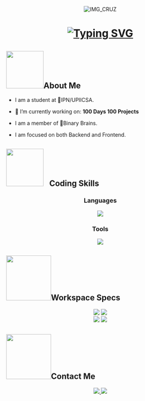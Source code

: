 <div align="center">

![IMG_CRUZ](https://github.com/vCruzv/vCruzv/assets/148888791/d2bf7595-31ad-4106-8c1d-aa11e8d7c8e0)
</div>
<div align="center">
<h1 align="center">
<a href="https://git.io/typing-svg"><img src="https://readme-typing-svg.demolab.com?font=Fira+Code&weight=500&size=30&duration=3500&pause=1000&color=9214F7&center=true&vCenter=true&random=false&width=500&height=200&lines=Hi;I%C2%B4m+Cruz;Welcome+to+my+README" alt="Typing SVG" /></a>
</h1>
</div>

## <picture><img  src = "https://66.media.tumblr.com/tumblr_m9wluwdkUm1rfjowdo1_r1_500.gif" width = 100px></picture>About Me

<div>

  - I am a student at 🐉IPN/UPIICSA.
  
  - 🔭 I’m currently working on: <strong>100 Days 100 Projects</strong>

  - I am a member of 🧠Binary Brains.

  - I am focused on both Backend and Frontend.

</div>



## <picture><img  src = "https://media.tenor.com/tf1df_UDrXIAAAAi/qoobee-agapi-in-a-rush.gif" width = 100px></picture>⠀Coding Skills
<div align="center">
    <div align="center">
    <h3>Languages</h3>
  <a href="https://skillicons.dev">
    <img src="https://skillicons.dev/icons?i=cpp,c,html" />
  </a>
    </div>
        <div align="center">
    <h3>Tools</h3>
  <a href="https://skillicons.dev">
    <img src="https://skillicons.dev/icons?i=vscode" />
  </a>
    </div>
</div>

## <picture><img src="https://i.pinimg.com/originals/e9/5b/0c/e95b0c211983a82bab0700b72388c730.gif" width= 120px></picture>Workspace Specs
<div align="center">
    <img src="https://img.shields.io/badge/AMD-Ryzen_5_5600X-ED1C24?style=for-the-badge&logo=amd&logoColor=white"/>
    <img src="https://img.shields.io/badge/AMD-Radeon_RX_6600-ED1C24?style=for-the-badge&logo=amd&logoColor=white"/>
        <div align="bottom">
        <img src="https://img.shields.io/badge/Windows11-ASUS_TUF_GAMING_WIFI_II-0078D6?style=for-the-badge&logo=windows&logoColor=white"/>
        <img src="https://img.shields.io/badge/Kingston-BEAST_16_RAM-0078D6?style=for-the-badge&logo=windows&logoColor=white"/>
        </div>  
</div>

## <picture><img src="https://i.pinimg.com/originals/61/3b/d0/613bd0b647f9b51d0fb325b97b7677e2.gif" width= 120px></picture>Contact Me
<div align="center">
    <a href="https://www.instagram.com/lapanteramora___/" target="_blank"/>
    <img src="https://img.shields.io/badge/Instagram-E4405F?style=for-the-badge&logo=instagram&logoColor=white"/>
            <a href="https://www.facebook.com/profile.php?id=100074619822824" target="_blank"/>
                <img src="https://img.shields.io/badge/Facebook-1877F2?style=for-the-badge&logo=facebook&logoColor=white"/>